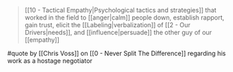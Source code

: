 > [[10 - Tactical Empathy|Psychological tactics and strategies]] that worked in the field to [[anger|calm]] people down, establish rapport, gain trust, elicit the [[Labeling|verbalization]] of [[2 - Our Drivers|needs]], and [[influence|persuade]] the other guy of our [[empathy]]

#quote by [[Chris Voss]] on [[0 - Never Split The Difference]] regarding his work as a hostage negotiator
